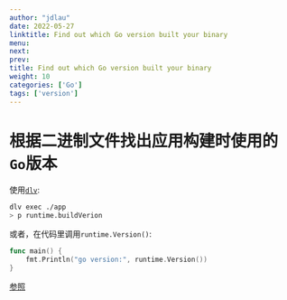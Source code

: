```yaml
---
author: "jdlau"
date: 2022-05-27
linktitle: Find out which Go version built your binary
menu:
next:
prev:
title: Find out which Go version built your binary
weight: 10
categories: ['Go']
tags: ['version']
---
```


# 根据二进制文件找出应用构建时使用的`Go`版本

使用[`dlv`](https://github.com/go-delve/delve/blob/master/Documentation/installation):

```sh
dlv exec ./app
> p runtime.buildVerion
```

或者，在代码里调用`runtime.Version()`:

```go
func main() {
    fmt.Println("go version:", runtime.Version())
}
```

[参照](https://dave.cheney.net/2017/06/20/how-to-find-out-which-go-version-built-your-binary)
